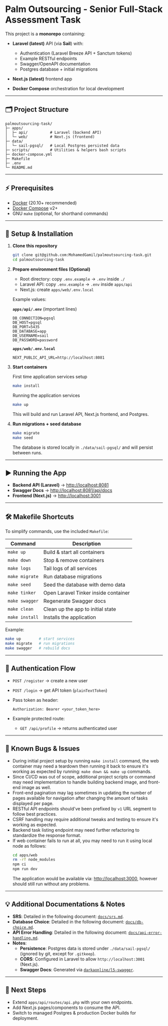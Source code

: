 # Palm Outsourcing - Senior Full-Stack Assessment Task

This project is a **monorepo** containing:

* **Laravel (latest)** API (via **Sail**) with:
  * Authentication (Laravel Breeze API + Sanctum tokens)
  * Example RESTful endpoints
  * Swagger/OpenAPI documentation
  * Postgres database + initial migrations

* **Next.js (latest)** frontend app
* **Docker Compose** orchestration for local development

---

## 🗂 Project Structure

```
palmoutsourcing-task/
├─ apps/
│  ├─ api/          # Laravel (backend API)
│  └─ web/          # Next.js (frontend)
├─ data/
│  └─ sail-pgsql/   # Local Postgres persisted data
├─ scripts/         # Utilities & helpers bash scripts
├─ docker-compose.yml
├─ Makefile
├─ .env
└─ README.md
```

---

## ⚡ Prerequisites

* [Docker](https://docs.docker.com/get-docker/) (20.10+ recommended)
* [Docker Compose](https://docs.docker.com/compose/) v2+
* GNU `make` (optional, for shorthand commands)

---

## 🔧 Setup & Installation

1. **Clone this repository**

   ```bash
   git clone git@github.com:MohamedGamil/palmoutsourcing-task.git
   cd palmoutsourcing-task
   ```

2. **Prepare environment files (Optional)**

   * Root directory: copy `.env.example` → `.env` inside `./`
   * Laravel API: copy `.env.example` → `.env` inside `apps/api`
   * Next.js: create `apps/web/.env.local`

   Example values:

   **`apps/api/.env`** (important lines)

   ```dotenv
   DB_CONNECTION=pgsql
   DB_HOST=pgsql
   DB_PORT=5435
   DB_DATABASE=app
   DB_USERNAME=sail
   DB_PASSWORD=password
   ```

   **`apps/web/.env.local`**

   ```dotenv
   NEXT_PUBLIC_API_URL=http://localhost:8081
   ```

3. **Start containers**
   
   First time application services setup
   ```bash
   make install
   ```
   
   Running the application services
   ```bash
   make up
   ```

   This will build and run Laravel API, Next.js frontend, and Postgres.

4. **Run migrations + seed database**

   ```bash
   make migrate
   make seed
   ```

   The database is stored locally in `./data/sail-pgsql/` and will persist between runs.

---

## ▶️ Running the App

* **Backend API (Laravel)** → [http://localhost:8081](http://localhost:8081)
* **Swagger Docs** → [http://localhost:8081/api/docs](http://localhost:8081/api/docs)
* **Frontend (Next.js)** → [http://localhost:3001](http://localhost:3001)

---

## 🛠 Makefile Shortcuts

To simplify commands, use the included `Makefile`:

| Command        | Description                          |
| -------------- | ------------------------------------ |
| `make up`      | Build & start all containers         |
| `make down`    | Stop & remove containers             |
| `make logs`    | Tail logs of all services            |
| `make migrate` | Run database migrations              |
| `make seed`    | Seed the database with demo data     |
| `make tinker`  | Open Laravel Tinker inside container |
| `make swagger` | Regenerate Swagger docs              |
| `make clean`   | Clean up the app to initial state    |
| `make install` | Installs the application             |

Example:

```bash
make up        # start services
make migrate   # run migrations
make swagger   # rebuild docs
```

---

## 🔑 Authentication Flow

* `POST /register` → create a new user

* `POST /login` → get API token (`plainTextToken`)

* Pass token as header:

  ```
  Authorization: Bearer <your_token_here>
  ```

* Example protected route:

  * `GET /api/profile` → returns authenticated user

---

## 🐞 Known Bugs & Issues

* During initial project setup by running `make install` command, the web container may need a teardown then running it back to ensure it's working as expected by running: `make down && make up` commands.
* Since CI/CD was out of scope, additional project scripts or command may need implementation to handle building backend image, and front-end image as well.
* Front-end pagination may lag sometimes in updating the number of pages available for navigation after changing the amount of tasks displayed per page.
* RESTful API endpoints should've been prefixed by `v1` URL segment to follow best practices.
* CSRF handling may require additional tweaks and testing to ensure it's working as expected.
* Backend task listing endpoint may need further refactoring to standardize the response format.
* If web container fails to run at all, you may need to run it using local node as follows:
  ```bash
  cd apps/web
  rm -rf node_modules
  npm ci
  npm run dev
  ```
  The application would be available via: [http://localhost:3000](http://localhost:3000), however should still run without any problems.

---

## 💡 Additional Documentations & Notes

* **SRS**: Detailed in the following document: [`docs/srs.md`](https://github.com/MohamedGamil/palmoutsourcing-task/blob/main/docs/srs.md).
* **Database Choice**: Detailed in the following document: [`docs/db-choice.md`](https://github.com/MohamedGamil/palmoutsourcing-task/blob/main/docs/db-choice.md).
* **API Error Handling**: Detailed in the following document: [`docs/api-error-handling.md`](https://github.com/MohamedGamil/palmoutsourcing-task/blob/main/docs/api-error-handling.md).
* **Notes**:
    - **Persistence**: Postgres data is stored under `./data/sail-pgsql/` (ignored by git, except for `.gitkeep`).
    - **CORS**: Configured in Laravel to allow `http://localhost:3001` (Next.js).
    - **Swagger Docs**: Generated via [`darkaonline/l5-swagger`](https://github.com/DarkaOnLine/L5-Swagger).

---

## 🚀 Next Steps

* Extend `apps/api/routes/api.php` with your own endpoints.
* Add Next.js pages/components to consume the API.
* Switch to managed Postgres & production Docker builds for deployment.
